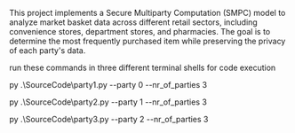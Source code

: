 This project implements a Secure Multiparty Computation (SMPC) model to analyze market basket data across different retail sectors, including convenience stores, department stores, and pharmacies. The goal is to determine the most frequently purchased item while preserving the privacy of each party's data.


run these commands in three different terminal shells for code execution 

 py .\SourceCode\party1.py --party 0 --nr_of_parties 3
 
 py .\SourceCode\party2.py --party 1 --nr_of_parties 3
 
  py .\SourceCode\party3.py --party 2 --nr_of_parties 3
